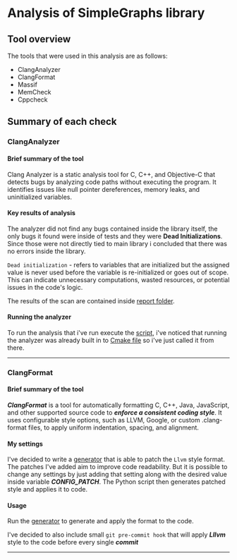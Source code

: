# Analysis of SimpleGraphs library 

## Tool overview 

The tools that were used in this analysis are as follows: 
- ClangAnalyzer
- ClangFormat
- Massif 
- MemCheck
- Cppcheck


## Summary of each check 

### ClangAnalyzer 

#### Brief summary of the tool 

Clang Analyzer is a static analysis tool for C, C++, and Objective-C that detects bugs by analyzing code paths without executing the program. It identifies issues like null pointer dereferences, memory leaks, and uninitialized variables. 

#### Key results of analysis 

The analyzer did not find any bugs contained inside the library itself, the only bugs it found were inside of tests and they were **Dead Initializations**. Since those were not directly tied to main library i concluded that there was no errors inside the library.

`Dead initialization` - refers to variables that are initialized but the assigned value is never used before the variable is re-initialized or goes out of scope. This can indicate unnecessary computations, wasted resources, or potential issues in the code's logic.

The results of the scan are contained inside [report folder](./ClangAnalyzer/run-clangAnalyzer.sh).

#### Running the analyzer 

To run the analysis that i've run execute the [script](./ClangAnalyzer/run-clangAnalyzer.sh), i've noticed that running the analyzer was already built in to [Cmake file](./SimpleGraphs/CMakeLists.txt) so i've just called it from there. 

---

### ClangFormat

#### Brief summary of the tool
 
_**ClangFormat**_ is a tool for automatically formatting C, C++, Java, JavaScript, and other supported source code to _**enforce a consistent coding style**_.
It uses configurable style options, such as LLVM, Google, or custom .clang-format files, to apply uniform indentation, spacing, and alignment.

#### My settings 

I've decided to write a [generator](./ClangFormat/generateStyle) that is able to patch the `Llvm` style format. 
The patches I've added aim to improve code readability. 
But it is possible to change any settings by just adding that setting along with the desired value inside variable ***CONFIG_PATCH***. 
The Python script then generates patched style and applies it to code.

#### Usage

Run the [generator](./ClangFormat/generateStyle) to generate and apply the format to the code.

I've decided to also include small `git pre-commit hook` that will apply ***Lllvm*** style to the code before every single ***commit***

---